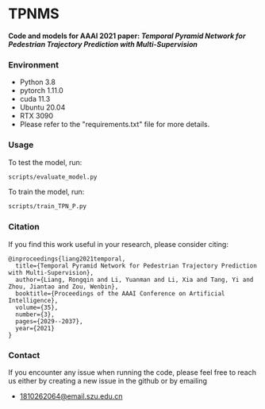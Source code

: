 # TPNMS

**Code and models for AAAI 2021 paper: *Temporal Pyramid Network for Pedestrian Trajectory Prediction with  Multi-Supervision***

### Environment

 - Python 3.8
 - pytorch 1.11.0
 - cuda 11.3
 - Ubuntu 20.04
 - RTX 3090
 - Please refer to the "requirements.txt" file for more details.

### Usage  
To test the model, run: 
```bash
scripts/evaluate_model.py
```
To train the model, run: 
```bash
scripts/train_TPN_P.py
```



### Citation
If you find this work useful in your research, please consider citing:
```
@inproceedings{liang2021temporal,
  title={Temporal Pyramid Network for Pedestrian Trajectory Prediction with Multi-Supervision},
  author={Liang, Rongqin and Li, Yuanman and Li, Xia and Tang, Yi and Zhou, Jiantao and Zou, Wenbin},
  booktitle={Proceedings of the AAAI Conference on Artificial Intelligence},
  volume={35},
  number={3},
  pages={2029--2037},
  year={2021}
}
```

### Contact

If you encounter any issue when running the code, please feel free to reach us either by creating a new issue in the github or by emailing

+ 1810262064@email.szu.edu.cn
